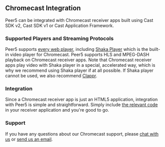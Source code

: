 ## Chromecast Integration

Peer5 can be integrated with Chromecast receiver apps built using Cast SDK v2, Cast SDK v1 or Cast Application Framework.

### Supported Players and Streaming Protocols

Peer5 supports [every web player](platforms/web), including [Shaka Player](players/shaka-player) which is the built-in video player for Chromecast. Peer5 supports HLS and MPEG-DASH playback on Chromecast receiver apps. Note that Chromecast receiver apps play video with Shaka player in a special, accelerated way, which is why we recommend using Shaka player if at all possible. If Shaka player cannot be used, we also recommend [Clappr](players/clappr).

### Integration

Since a Chromecast receiver app is just an HTML5 application, integration with Peer5 is simple and straightforward. Simply include [the relevant code](//app.peer5.com/integration) in your receiver application and you're good to go.

### Support

If you have any questions about our Chromecast support, please <a href="javascript:Intercom('show')">chat with us</a> or [send us an email](mailto:info@peer5.com).
